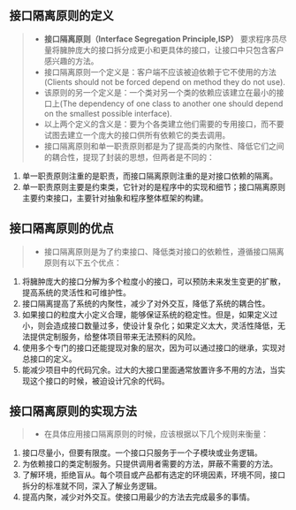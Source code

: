 ## 接口隔离原则的定义
> * **接口隔离原则（Interface Segregation Principle,ISP）** 要求程序员尽量将臃肿庞大的接口拆分成更小和更具体的接口，让接口中只包含客户感兴趣的方法。
> * 接口隔离原则一个定义是：客户端不应该被迫依赖于它不使用的方法(Clients should not be forced depend on method they do not use).
> * 该原则的另一个定义是：一个类对另一个类的依赖应该建立在最小的接口上(The dependency of one class to another one should depend on the smallest possible interface).
> * 以上两个定义的含义是：要为个各类建立他们需要的专用接口，而不要试图去建立一个庞大的接口供所有依赖它的类去调用。
> * 接口隔离原则和单一职责原则都是为了提高类的内聚性、降低它们之间的耦合性，提现了封装的思想，但两者是不同的：
1. 单一职责原则注重的是职责，而接口隔离原则注重的是对接口依赖的隔离。
2. 单一职责原则主要是约束类，它针对的是程序中的实现和细节；接口隔离原则主要约束接口，主要针对抽象和程序整体框架的构建。
## 接口隔离原则的优点
> * 接口隔离原则是为了约束接口、降低类对接口的依赖性，遵循接口隔离原则有以下五个优点：
1. 将臃肿庞大的接口分解为多个粒度小的接口，可以预防未来发生变更的扩散，提高系统的灵活性和可维护性。
2. 接口隔离提高了系统的内聚性，减少了对外交互，降低了系统的耦合性。
3. 如果接口的粒度大小定义合理，能够保证系统的稳定性。但是，如果定义过小，则会造成接口数量过多，使设计复杂化；如果定义太大，灵活性降低，无法提供定制服务，给整体项目带来无法预料的风险。
4. 使用多个专门的接口还能提现对象的层次，因为可以通过接口的继承，实现对总接口的定义。
5. 能减少项目中的代码冗余。过大的大接口里面通常放置许多不用的方法，当实现这个接口的时候，被迫设计冗余的代码。
## 接口隔离原则的实现方法
> * 在具体应用接口隔离原则的时候，应该根据以下几个规则来衡量：
1. 接口尽量小，但要有限度。一个接口只服务于一个子模块或业务逻辑。
2. 为依赖接口的类定制服务。只提供调用者需要的方法，屏蔽不需要的方法。
3. 了解环境，拒绝盲从。每个项目或产品都有选定的环境因素，环境不同，接口拆分的标准就不同，深入了解业务逻辑。
4. 提高内聚，减少对外交互。使接口用最少的方法去完成最多的事情。
